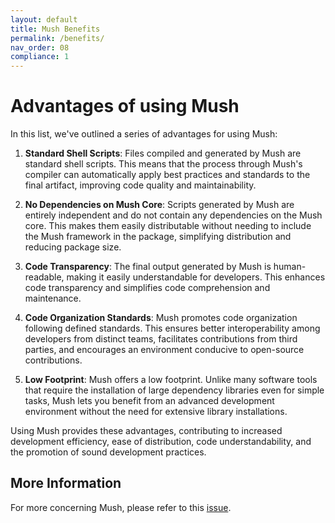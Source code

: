 ```yaml
---
layout: default
title: Mush Benefits
permalink: /benefits/
nav_order: 08
compliance: 1
---
```


# Advantages of using Mush

In this list, we've outlined a series of advantages for using Mush:

1. **Standard Shell Scripts**: Files compiled and generated by Mush are standard shell scripts. This means that the process through Mush's compiler can automatically apply best practices and standards to the final artifact, improving code quality and maintainability.

2. **No Dependencies on Mush Core**: Scripts generated by Mush are entirely independent and do not contain any dependencies on the Mush core. This makes them easily distributable without needing to include the Mush framework in the package, simplifying distribution and reducing package size.

3. **Code Transparency**: The final output generated by Mush is human-readable, making it easily understandable for developers. This enhances code transparency and simplifies code comprehension and maintenance.

4. **Code Organization Standards**: Mush promotes code organization following defined standards. This ensures better interoperability among developers from distinct teams, facilitates contributions from third parties, and encourages an environment conducive to open-source contributions.

5. **Low Footprint**: Mush offers a low footprint. Unlike many software tools that require the installation of large dependency libraries even for simple tasks, Mush lets you benefit from an advanced development environment without the need for extensive library installations.

Using Mush provides these advantages, contributing to increased development efficiency, ease of distribution, code understandability, and the promotion of sound development practices.

## More Information

For more concerning Mush, please refer to this [issue](https://github.com/javanile/mush/issues/8).
